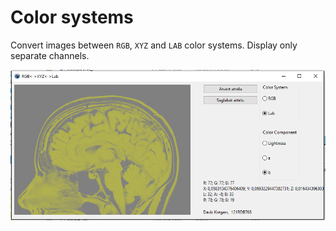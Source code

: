 # Color systems

Convert images between `RGB`, `XYZ` and `LAB` color systems. Display only separate channels.

![screenshot.png](screenshot.png)
